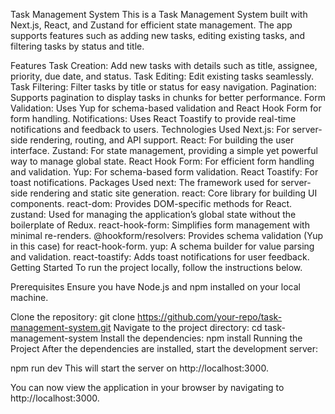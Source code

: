 Task Management System
This is a Task Management System built with Next.js, React, and Zustand for efficient state management. The app supports features such as adding new tasks, editing existing tasks, and filtering tasks by status and title.

Features
Task Creation: Add new tasks with details such as title, assignee, priority, due date, and status.
Task Editing: Edit existing tasks seamlessly.
Task Filtering: Filter tasks by title or status for easy navigation.
Pagination: Supports pagination to display tasks in chunks for better performance.
Form Validation: Uses Yup for schema-based validation and React Hook Form for form handling.
Notifications: Uses React Toastify to provide real-time notifications and feedback to users.
Technologies Used
Next.js: For server-side rendering, routing, and API support.
React: For building the user interface.
Zustand: For state management, providing a simple yet powerful way to manage global state.
React Hook Form: For efficient form handling and validation.
Yup: For schema-based form validation.
React Toastify: For toast notifications.
Packages Used
next: The framework used for server-side rendering and static site generation.
react: Core library for building UI components.
react-dom: Provides DOM-specific methods for React.
zustand: Used for managing the application’s global state without the boilerplate of Redux.
react-hook-form: Simplifies form management with minimal re-renders.
@hookform/resolvers: Provides schema validation (Yup in this case) for react-hook-form.
yup: A schema builder for value parsing and validation.
react-toastify: Adds toast notifications for user feedback.
Getting Started
To run the project locally, follow the instructions below.

Prerequisites
Ensure you have Node.js and npm installed on your local machine.

Clone the repository:
git clone https://github.com/your-repo/task-management-system.git
Navigate to the project directory:
cd task-management-system
Install the dependencies:
npm install
Running the Project
After the dependencies are installed, start the development server:

npm run dev
This will start the server on http://localhost:3000.

You can now view the application in your browser by navigating to http://localhost:3000.


